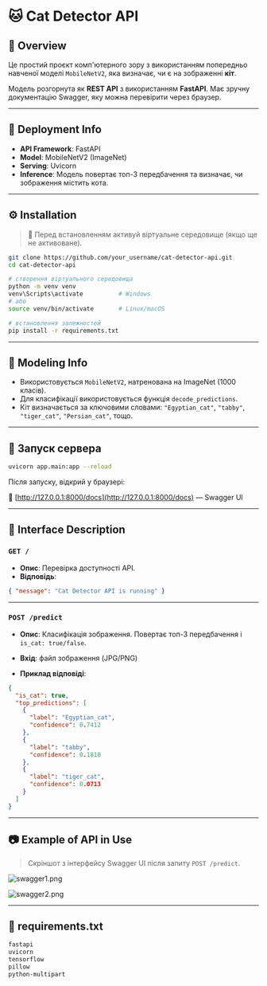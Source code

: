 # 🐱 Cat Detector API

## 📌 Overview

Це простий проєкт комп'ютерного зору з використанням попередньо навченої моделі `MobileNetV2`, яка визначає, чи є на зображенні **кіт**.

Модель розгорнута як **REST API** з використанням **FastAPI**. Має зручну документацію Swagger, яку можна перевірити через браузер.

---

## 🚀 Deployment Info

- **API Framework**: FastAPI  
- **Model**: MobileNetV2 (ImageNet)
- **Serving**: Uvicorn
- **Inference**: Модель повертає топ-3 передбачення та визначає, чи зображення містить кота.

---

## ⚙️ Installation

> 🔹 Перед встановленням активуй віртуальне середовище (якщо ще не активоване).

```bash
git clone https://github.com/your_username/cat-detector-api.git
cd cat-detector-api

# створення віртуального середовища
python -m venv venv
venv\Scripts\activate          # Windows
# або
source venv/bin/activate       # Linux/macOS

# встановлення залежностей
pip install -r requirements.txt
```

---

## 🧠 Modeling Info

- Використовується `MobileNetV2`, натренована на ImageNet (1000 класів).
- Для класифікації використовується функція `decode_predictions`.
- Кіт визначається за ключовими словами: `"Egyptian_cat"`, `"tabby"`, `"tiger_cat"`, `"Persian_cat"`, тощо.

---

## 🧪 Запуск сервера

```bash
uvicorn app.main:app --reload
```

Після запуску, відкрий у браузері:

📎 [http://127.0.0.1:8000/docs](http://127.0.0.1:8000/docs) — Swagger UI

---

## 🔌 Interface Description

### `GET /`

- **Опис**: Перевірка доступності API.
- **Відповідь**:
```json
{ "message": "Cat Detector API is running" }
```

---

### `POST /predict`

- **Опис**: Класифікація зображення. Повертає топ-3 передбачення і `is_cat: true/false`.

- **Вхід**: файл зображення (JPG/PNG)

- **Приклад відповіді**:
```json
{
  "is_cat": true,
  "top_predictions": [
    {
      "label": "Egyptian_cat",
      "confidence": 0.7412
    },
    {
      "label": "tabby",
      "confidence": 0.1810
    },
    {
      "label": "tiger_cat",
      "confidence": 0.0713
    }
  ]
}
```

---

## 📷 Example of API in Use
> Скріншот з інтерфейсу Swagger UI після запиту `POST /predict`.

![swagger1.png](test_images/swagger1.png)

![swagger2.png](test_images/swagger2.png)

---

## 📁 requirements.txt

```txt
fastapi
uvicorn
tensorflow
pillow
python-multipart
```